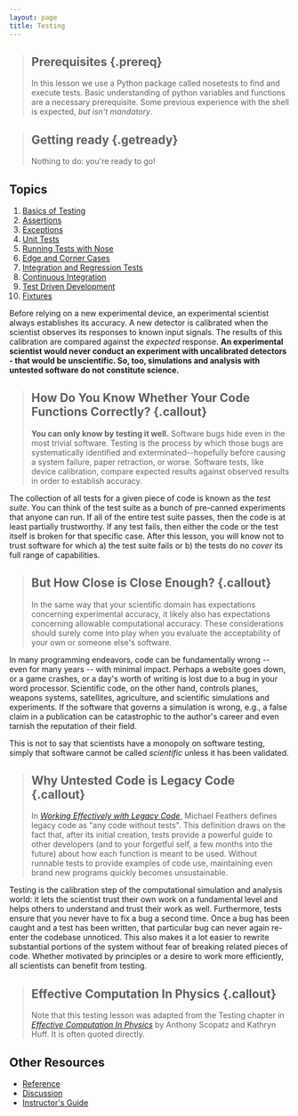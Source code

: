```yaml
---
layout: page
title: Testing
---
```


> ## Prerequisites {.prereq}
>
> In this lesson we use a Python package called nosetests to find and execute
> tests.  Basic understanding of python variables and functions are a
> necessary prerequisite.  Some previous experience with the shell is
> expected, *but isn't mandatory*.

> ## Getting ready {.getready}
>
> Nothing to do: you're ready to go!

## Topics

1.  [Basics of Testing](01-basics.html)
2.  [Assertions](02-assertions.html)
3.  [Exceptions](03-exceptions.html)
4.  [Unit Tests](04-units.html)
5.  [Running Tests with Nose](05-nose.html)
6.  [Edge and Corner Cases](06-edges.html)
7.  [Integration and Regression Tests](07-integration.html)
8.  [Continuous Integration](08-ci.html)
9.  [Test Driven Development](09-tdd.html)
10. [Fixtures](10-fixtures.html)

Before relying on a new experimental device, an experimental scientist always
establishes its accuracy. A new detector is calibrated when the scientist
observes its responses to known input signals. The results of this
calibration are compared against the _expected_ response. **An experimental
scientist would never conduct an experiment with uncalibrated detectors -
that would be unscientific. So, too, simulations and analysis with untested
software do not constitute science.**

> ## How Do You Know Whether Your Code Functions Correctly? {.callout}
>
> **You can only know by testing it well.** Software bugs hide even in the
> most trivial software.  Testing is the process by which those bugs are
> systematically identified and exterminated--hopefully before causing a
> system failure, paper retraction, or worse.  Software tests, like
> device calibration, compare expected results against observed results in
> order to establish accuracy. 

The collection of all tests for a given piece of code is known as the _test
suite_. You can think of the test suite as a bunch of pre-canned experiments
that anyone can run. If all of the entire test suite passes, then the code is
at least partially trustworthy. If any test fails, then either the code or the
test itself is broken for that specific case.  After this lesson, you will
know not to trust software for which a) the test suite fails or b) the tests
do no _cover_ its full range of capabilities.

> ## But How Close is Close Enough? {.callout}
>
> In the same way that your scientific domain has expectations concerning 
> experimental accuracy, it likely also has expectations concerning allowable 
> computational accuracy. These considerations should surely come into play 
> when you evaluate the acceptability of your own or someone else's software.

In many programming endeavors, code can be fundamentally wrong -- even for
many years -- with minimal impact.  Perhaps a website goes down, or a game
crashes, or a day's worth of writing is lost due to a bug in your word
processor.  Scientific code, on the other hand, controls planes, weapons
systems, satellites, agriculture, and scientific simulations and experiments.
If the software that governs a simulation is wrong, e.g., a false claim in a
publication can be catastrophic to the author's career and even tarnish the
reputation of their field.

This is not to say that scientists have a monopoly on software testing, simply
that software cannot be called _scientific_ unless it has been validated.

> ## Why Untested Code is Legacy Code {.callout}
>
> In *[Working Effectively with Legacy
> Code](http://www.amazon.com/Working-Effectively-Legacy-Michael-Feathers/dp/0131177052/)*,
> Michael Feathers defines legacy code as "any code without tests". This
> definition draws on the fact that, after its initial creation, tests provide
> a powerful guide to other developers (and to your forgetful self, a few
> months into the future) about how each function is meant to be used. Without
> runnable tests to provide examples of code use, maintaining even brand new
> programs quickly becomes unsustainable.

Testing is the calibration step of the computational simulation and analysis
world: it lets the scientist trust their own work on a fundamental level and
helps others to understand and trust their work as well.  Furthermore, tests
ensure that you never have to fix a bug a second time. Once a bug has been
caught and a test has been written, that particular bug can never again
re-enter the codebase unnoticed.  This also makes it a lot easier to rewrite
substantial portions of the system without fear of breaking related pieces of
code.  Whether motivated by principles or a desire to work more efficiently,
all scientists can benefit from testing.

> ## Effective Computation In Physics {.callout}
>
> Note that this testing lesson was adapted from the Testing chapter in 
> *[Effective Computation In Physics](http://physics.codes)*
> by Anthony Scopatz and Kathryn Huff.
> It is often quoted directly.


## Other Resources

*   [Reference](reference.html)
*   [Discussion](discussion.html)
*   [Instructor's Guide](instructors.html)

